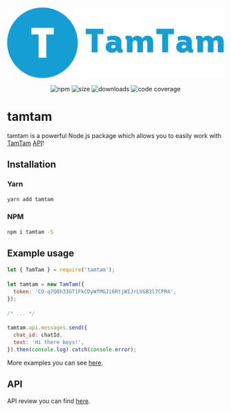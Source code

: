 <p align="center"><img src="tamtam.png"></p>

<p align="center">
  <img alt="npm" src="https://img.shields.io/npm/v/tamtam.svg?style=for-the-badge">
  <img alt="size" src="https://img.shields.io/bundlephobia/min/tamtam.svg?style=for-the-badge">

  <img alt="downloads" src="https://img.shields.io/npm/dt/tamtam.svg?style=for-the-badge">
  <img alt="code coverage" src="https://img.shields.io/codacy/grade/6e1afe0fe16a49458ba4fdf41de9b4fc.svg?style=for-the-badge&logo=codacy">
</p>

# tamtam

tamtam is a powerful Node.js package which allows you to easily work with [TamTam](https://tt.me) [API](https://dev.tamtam.chat)!

## Installation

### Yarn

```bash
yarn add tamtam
```

### NPM

```bash
npm i tamtam -S
```

## Example usage

```js
let { TamTam } = require('tamtam');

let tamtam = new TamTam({
  token: 'CO-q7O0h33GT1FkCDyWfMGJi6RtjWIJrLVGB3l7CPR4',
});

/* ... */

tamtam.api.messages.send({
  chat_id: chatId,
  text: 'Hi there boys!',
}).then(console.log).catch(console.error);
```

More examples you can see [here](examples/README.md).

## API

API review you can find [here](docs/README.md).
